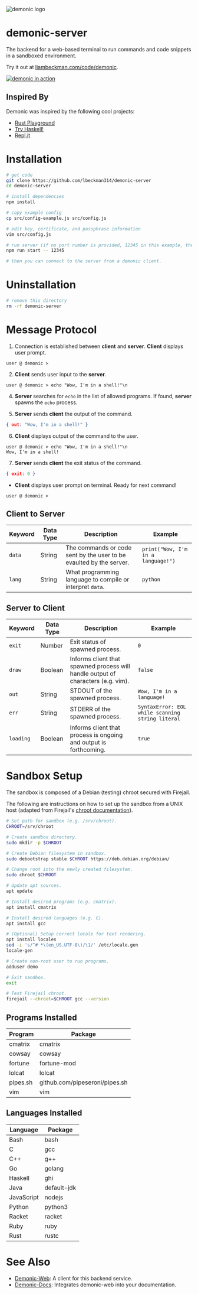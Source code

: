 ![demonic logo](./assets/demonic.png)

# demonic-server

The backend for a web-based terminal to run commands and code snippets in a sandboxed environment.

Try it out at [liambeckman.com/code/demonic](https://liambeckman.com/code/demonic).

[![demonic in action](./assets/demonic-web.png)](https://liambeckman.com/code/demonic)

## Inspired By

Demonic was inspired by the following cool projects:

- [Rust Playground](https://play.rust-lang.org/)
- [Try Haskell!](https://www.tryhaskell.org/)
- [Repl.it](https://repl.it/languages/c)

# Installation

```sh
# get code
git clone https://github.com/lbeckman314/demonic-server
cd demonic-server

# install dependencies
npm install

# copy example config
cp src/config-example.js src/config.js

# edit key, certificate, and passphrase information
vim src/config.js

# run server (if no port number is provided, 12345 in this example, the server will default to port 8181)
npm run start -- 12345

# then you can connect to the server from a demonic client.
```

# Uninstallation

```sh
# remove this directory
rm -rf demonic-server
```

# Message Protocol

1) Connection is established between **client** and **server**. **Client** displays user prompt.

```
user @ demonic >
```

2) **Client** sends user input to the **server**.

```
user @ demonic > echo "Wow, I'm in a shell!"\n
```

4) **Server** searches for `echo` in the list of allowed programs. If found, **server** spawns the `echo` process.

5) **Server** sends **client** the output of the command.

```json
{ out: "Wow, I'm in a shell!" }
```

6) **Client** displays output of the command to the user.

```
user @ demonic > echo "Wow, I'm in a shell!"\n
Wow, I'm in a shell!
```

7) **Server** sends **client** the exit status of the command.

```json
{ exit: 0 }
```

- **Client** displays user prompt on terminal. Ready for next command!

```
user @ demonic >
```

## Client to Server

| Keyword | Data Type | Description                                                         | Example                            |
| -       | -         | -                                                                   | -                                  |
| `data`  | String    | The commands or code sent by the user to be evaulted by the server. | `print("Wow, I'm in a language!")` |
| `lang`  | String    | What programming language to compile or interpret `data`.           | `python`                           |

## Server to Client

| Keyword   | Data Type | Description                                                                      | Example                                          |
| -         | -         | -                                                                                | -                                                |
| `exit`    | Number    | Exit status of spawned process.                                                  | `0`                                              |
| `draw`    | Boolean   | Informs client that spawned process will handle output of characters (e.g. vim). | `false`                                          |
| `out`     | String    | STDOUT of the spawned process.                                                   | `Wow, I'm in a language!`                        |
| `err`     | String    | STDERR of the spawned process.                                                   | `SyntaxError: EOL while scanning string literal` |
| `loading` | Boolean   | Informs client that process is ongoing and output is forthcoming.                | `true`                                           |

# Sandbox Setup

The sandbox is composed of a Debian (testing) chroot secured with Firejail.

The following are instructions on how to set up the sandbox from a UNIX host (adapted from Firejail's [chroot documentation](https://firejail.wordpress.com/documentation/basic-usage/#chroot)).

```sh
# Set path for sandbox (e.g. /srv/chroot).
CHROOT=/srv/chroot

# Create sandbox directory.
sudo mkdir -p $CHROOT

# Create Debian filesystem in sandbox.
sudo debootstrap stable $CHROOT https://deb.debian.org/debian/

# Change root into the newly created filesystem.
sudo chroot $CHROOT

# Update apt sources.
apt update

# Install desired programs (e.g. cmatrix).
apt install cmatrix

# Install desired languages (e.g. C).
apt install gcc

# (Optional) Setup correct locale for text rendering.
apt install locales
sed -i 's/^# *\(en_US.UTF-8\)/\1/' /etc/locale.gen
locale-gen

# Create non-root user to run programs.
adduser demo

# Exit sandbox.
exit

# Test Firejail chroot.
firejail --chroot=$CHROOT gcc --version
```

## Programs Installed

| Program  | Package                        |
| -        | -                              |
| cmatrix  | cmatrix                        |
| cowsay   | cowsay                         |
| fortune  | fortune-mod                    |
| lolcat   | lolcat                         |
| pipes.sh | github.com/pipeseroni/pipes.sh |
| vim      | vim                            |

## Languages Installed

| Language   | Package     |
| -          | -           |
| Bash       | bash        |
| C          | gcc         |
| C++        | g++         |
| Go         | golang      |
| Haskell    | ghi         |
| Java       | default-jdk |
| JavaScript | nodejs      |
| Python     | python3     |
| Racket     | racket      |
| Ruby       | ruby        |
| Rust       | rustc       |

# See Also

- [Demonic-Web](https://github.com/lbeckman314/demonic-web): A client for this backend service.
- [Demonic-Docs](https://github.com/lbeckman314/demonic-docs): Integrates demonic-web into your documentation.

